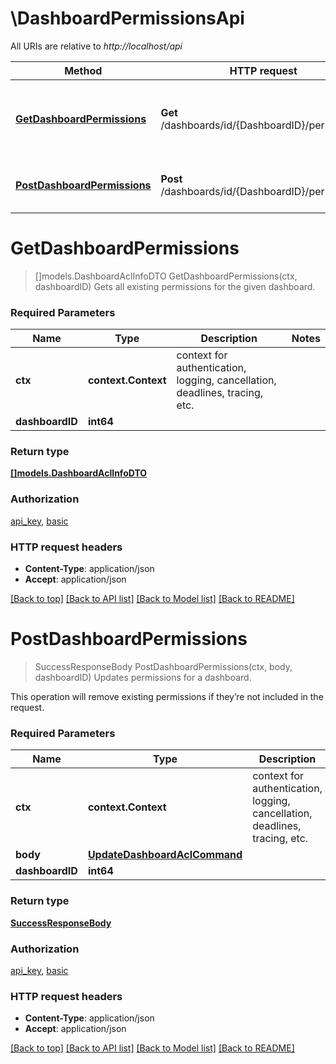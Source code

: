 # \DashboardPermissionsApi

All URIs are relative to *http://localhost/api*

Method | HTTP request | Description
------------- | ------------- | -------------
[**GetDashboardPermissions**](DashboardPermissionsApi.md#GetDashboardPermissions) | **Get** /dashboards/id/{DashboardID}/permissions | Gets all existing permissions for the given dashboard.
[**PostDashboardPermissions**](DashboardPermissionsApi.md#PostDashboardPermissions) | **Post** /dashboards/id/{DashboardID}/permissions | Updates permissions for a dashboard.


# **GetDashboardPermissions**
> []models.DashboardAclInfoDTO GetDashboardPermissions(ctx, dashboardID)
Gets all existing permissions for the given dashboard.

### Required Parameters

Name | Type | Description  | Notes
------------- | ------------- | ------------- | -------------
 **ctx** | **context.Context** | context for authentication, logging, cancellation, deadlines, tracing, etc.
  **dashboardID** | **int64**|  | 

### Return type

[**[]models.DashboardAclInfoDTO**](models.DashboardAclInfoDTO.md)

### Authorization

[api_key](../README.md#api_key), [basic](../README.md#basic)

### HTTP request headers

 - **Content-Type**: application/json
 - **Accept**: application/json

[[Back to top]](#) [[Back to API list]](../README.md#documentation-for-api-endpoints) [[Back to Model list]](../README.md#documentation-for-models) [[Back to README]](../README.md)

# **PostDashboardPermissions**
> SuccessResponseBody PostDashboardPermissions(ctx, body, dashboardID)
Updates permissions for a dashboard.

This operation will remove existing permissions if they’re not included in the request.

### Required Parameters

Name | Type | Description  | Notes
------------- | ------------- | ------------- | -------------
 **ctx** | **context.Context** | context for authentication, logging, cancellation, deadlines, tracing, etc.
  **body** | [**UpdateDashboardAclCommand**](UpdateDashboardAclCommand.md)|  | 
  **dashboardID** | **int64**|  | 

### Return type

[**SuccessResponseBody**](SuccessResponseBody.md)

### Authorization

[api_key](../README.md#api_key), [basic](../README.md#basic)

### HTTP request headers

 - **Content-Type**: application/json
 - **Accept**: application/json

[[Back to top]](#) [[Back to API list]](../README.md#documentation-for-api-endpoints) [[Back to Model list]](../README.md#documentation-for-models) [[Back to README]](../README.md)

